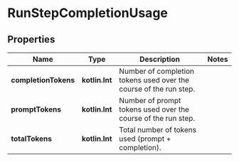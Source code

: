 
# RunStepCompletionUsage

## Properties
| Name | Type | Description | Notes |
| ------------ | ------------- | ------------- | ------------- |
| **completionTokens** | **kotlin.Int** | Number of completion tokens used over the course of the run step. |  |
| **promptTokens** | **kotlin.Int** | Number of prompt tokens used over the course of the run step. |  |
| **totalTokens** | **kotlin.Int** | Total number of tokens used (prompt + completion). |  |



